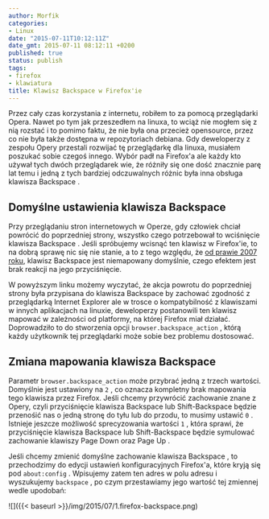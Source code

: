 ```yaml
---
author: Morfik
categories:
- Linux
date: "2015-07-11T10:12:11Z"
date_gmt: 2015-07-11 08:12:11 +0200
published: true
status: publish
tags:
- firefox
- klawiatura
title: Klawisz Backspace w Firefox'ie
---
```


Przez cały czas korzystania z internetu, robiłem to za pomocą przeglądarki Opera. Nawet po tym jak
przeszedłem na linuxa, to wciąż nie mogłem się z nią rozstać i to pomimo faktu, że nie była ona
przecież opensource, przez co nie była także dostępna w repozytoriach debiana. Gdy deweloperzy z
zespołu Opery przestali rozwijać tę przeglądarkę dla linuxa, musiałem poszukać sobie czegoś innego.
Wybór padł na Firefox'a ale każdy kto używał tych dwóch przeglądarek wie, że różniły się one dość
znacznie parę lat temu i jedną z tych bardziej odczuwalnych różnic była inna obsługa klawisza
Backspace .

<!--more-->
## Domyślne ustawienia klawisza Backspace

Przy przeglądaniu stron internetowych w Operze, gdy człowiek chciał powrócić do poprzedniej strony,
wszystko czego potrzebował to wciśnięcie klawisza Backspace . Jeśli spróbujemy wcisnąć ten klawisz w
Firefox'ie, to na dobrą sprawę nic się nie stanie, a to z tego względu, że [od prawie 2007
roku](http://kb.mozillazine.org/Browser.backspace_action), klawisz Backspace jest niemapowany
domyślnie, czego efektem jest brak reakcji na jego przyciśnięcie.

W powyższym linku możemy wyczytać, że akcja powrotu do poprzedniej strony była przypisana do
klawisza Backspace by zachować zgodność z przeglądarką Internet Explorer ale w trosce o
kompatybilność z klawiszami w innych aplikacjach na linuxie, deweloperzy postanowili ten klawisz
mapować w zależności od platformy, na której Firefox miał działać. Doprowadziło to do stworzenia
opcji `browser.backspace_action` , którą każdy użytkownik tej przeglądarki może sobie bez problemu
dostosować.

## Zmiana mapowania klawisza Backspace

Parametr `browser.backspace_action` może przybrać jedną z trzech wartości. Domyślnie jest ustawiony
na `2` , co oznacza kompletny brak mapowania tego klawisza przez Firefox. Jeśli chcemy przywrócić
zachowanie znane z Opery, czyli przyciśnięcie klawisza Backspace lub Shift-Backspace będzie
przenośić nas o jedną stronę do tyłu lub do przodu, to musimy ustawić `0` . Istnieje jeszcze
możliwość sprecyzowania wartości `1` , która sprawi, że przyciśnięcie klawisza Backspace lub
Shift-Backspace będzie symulować zachowanie klawiszy Page Down oraz Page Up .

Jeśli chcemy zmienić domyślne zachowanie klawisza Backspace , to przechodzimy do edycji ustawień
konfiguracyjnych Firefox'a, które kryją się pod `about:config` . Wpisujemy zatem ten adres w polu
adresu i wyszukujemy `backspace` , po czym przestawiamy jego wartość tej zmiennej wedle upodobań:

![]({{< baseurl >}}/img/2015/07/1.firefox-backspace.png)
